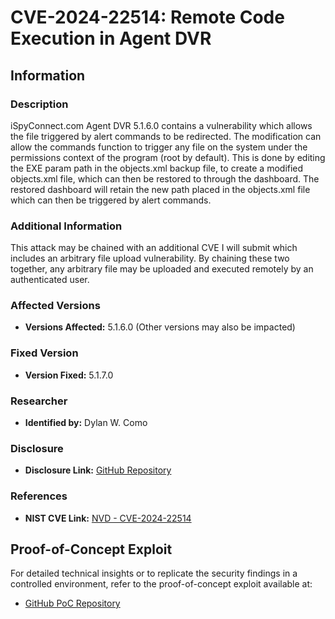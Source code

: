 # CVE-2024-22514: Remote Code Execution in Agent DVR

## Information

### Description
iSpyConnect.com Agent DVR 5.1.6.0 contains a vulnerability which allows the file triggered by alert commands to be redirected. The modification can allow the commands function to trigger any file on the system under the permissions context of the program (root by default). This is done by editing the EXE param path in the objects.xml backup file, to create a modified objects.xml file, which can then be restored to through the dashboard. The restored dashboard will retain the new path placed in the objects.xml file which can then be triggered by alert commands.

### Additional Information
This attack may be chained with an additional CVE I will submit which includes an arbitrary file upload vulnerability. By chaining these two together, any arbitrary file may be uploaded and executed remotely by an authenticated user.

### Affected Versions
- **Versions Affected:** 5.1.6.0 (Other versions may also be impacted)

### Fixed Version
- **Version Fixed:** 5.1.7.0

### Researcher
- **Identified by:** Dylan W. Como

### Disclosure
- **Disclosure Link:** [GitHub Repository](https://github.com/Orange-418/AgentDVR-5.1.6.0-File-Upload-and-Remote-Code-Execution)

### References
- **NIST CVE Link:** [NVD - CVE-2024-22514](https://nvd.nist.gov/vuln/detail/CVE-2024-22514)

## Proof-of-Concept Exploit
For detailed technical insights or to replicate the security findings in a controlled environment, refer to the proof-of-concept exploit available at:

- [GitHub PoC Repository](https://github.com/Orange-418/AgentDVR-5.1.6.0-File-Upload-and-Remote-Code-Execution)
